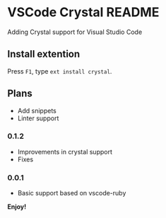 # VSCode Crystal README

Adding Crystal support for Visual Studio Code

## Install extention
Press `F1`, type `ext install crystal`.

## Plans

- Add snippets
- Linter support

### 0.1.2

- Improvements in crystal support
- Fixes

### 0.0.1

- Basic support based on vscode-ruby

**Enjoy!**
